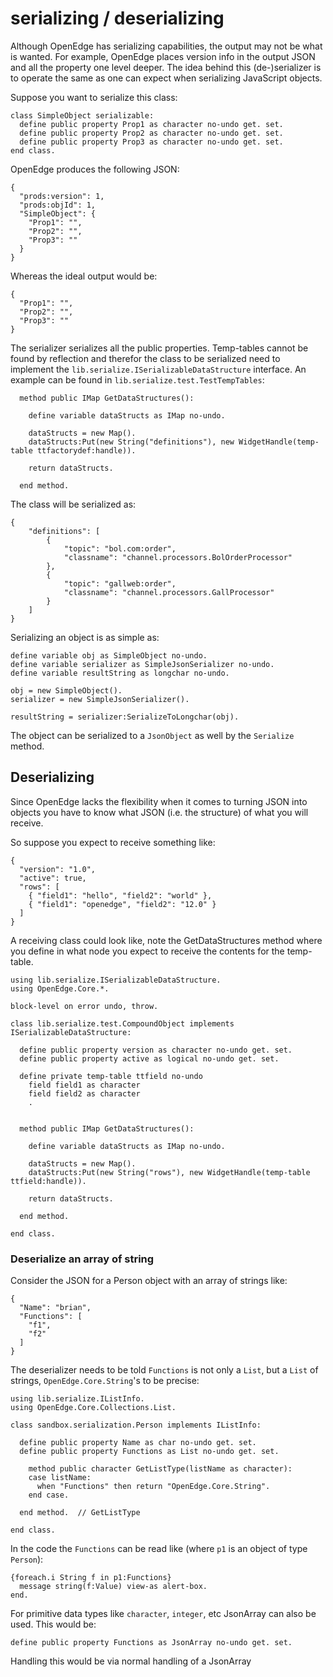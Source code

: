 # serializing / deserializing
Although OpenEdge has serializing capabilities, the output may not be what is wanted. For example, OpenEdge places version info in the output JSON and all the property one level deeper.
The idea behind this (de-)serializer is to operate the same as one can expect when serializing JavaScript objects.

Suppose you want to serialize this class:

```
class SimpleObject serializable:
  define public property Prop1 as character no-undo get. set.
  define public property Prop2 as character no-undo get. set.
  define public property Prop3 as character no-undo get. set.
end class.
```
OpenEdge produces the following JSON:

```
{
  "prods:version": 1,
  "prods:objId": 1,
  "SimpleObject": {
    "Prop1": "",
    "Prop2": "",
    "Prop3": ""
  }
}
```

Whereas the ideal output would be:
```
{
  "Prop1": "",
  "Prop2": "",
  "Prop3": ""
}
```

The serializer serializes all the public properties. Temp-tables cannot be found by reflection and therefor the class to be serialized need to implement the `lib.serialize.ISerializableDataStructure` interface. An example can be found in `lib.serialize.test.TestTempTables`:
```
  method public IMap GetDataStructures():

    define variable dataStructs as IMap no-undo.

    dataStructs = new Map().
    dataStructs:Put(new String("definitions"), new WidgetHandle(temp-table ttfactorydef:handle)).

    return dataStructs.

  end method.
```

The class will be serialized as:

```
{
    "definitions": [
        {
            "topic": "bol.com:order",
            "classname": "channel.processors.BolOrderProcessor"
        },
        {
            "topic": "gallweb:order",
            "classname": "channel.processors.GallProcessor"
        }
    ]
}
```

Serializing an object is as simple as:

```
define variable obj as SimpleObject no-undo.
define variable serializer as SimpleJsonSerializer no-undo.
define variable resultString as longchar no-undo.

obj = new SimpleObject().
serializer = new SimpleJsonSerializer().

resultString = serializer:SerializeToLongchar(obj).
```

The object can be serialized to a `JsonObject` as well by the `Serialize` method.

## Deserializing
Since OpenEdge lacks the flexibility when it comes to turning JSON into objects you have to know what JSON (i.e. the structure) of what you will receive.

So suppose you expect to receive something like:
```
{
  "version": "1.0",
  "active": true,
  "rows": [
    { "field1": "hello", "field2": "world" },
    { "field1": "openedge", "field2": "12.0" }
  ]
}
```
A receiving class could look like, note the GetDataStructures method where you define in what node you expect to receive the contents for the temp-table.

```
using lib.serialize.ISerializableDataStructure.
using OpenEdge.Core.*.

block-level on error undo, throw.

class lib.serialize.test.CompoundObject implements ISerializableDataStructure:

  define public property version as character no-undo get. set.
  define public property active as logical no-undo get. set.

  define private temp-table ttfield no-undo
    field field1 as character
    field field2 as character
    .


  method public IMap GetDataStructures():

    define variable dataStructs as IMap no-undo.

    dataStructs = new Map().
    dataStructs:Put(new String("rows"), new WidgetHandle(temp-table ttfield:handle)).

    return dataStructs.

  end method.

end class.
```

### Deserialize an array of string

Consider the JSON for a Person object with an array of strings like:
```
{
  "Name": "brian",
  "Functions": [
    "f1",
    "f2"
  ]
}
```
The deserializer needs to be told `Functions` is not only a `List`, but a `List` of strings, `OpenEdge.Core.String`'s to be precise:

```
using lib.serialize.IListInfo.
using OpenEdge.Core.Collections.List.

class sandbox.serialization.Person implements IListInfo: 
  
  define public property Name as char no-undo get. set.
  define public property Functions as List no-undo get. set.
  
    method public character GetListType(listName as character):     
    case listName:
      when "Functions" then return "OpenEdge.Core.String".
    end case.        
    
  end method.  // GetListType
  
end class.
``` 

In the code the `Functions` can be read like (where `p1` is an object of type `Person`):

```
{foreach.i String f in p1:Functions}
  message string(f:Value) view-as alert-box.
end.
```

For primitive data types like `character`, `integer`, etc JsonArray can also be used.
This would be:
```
define public property Functions as JsonArray no-undo get. set.
```
Handling this would be via normal handling of a JsonArray

